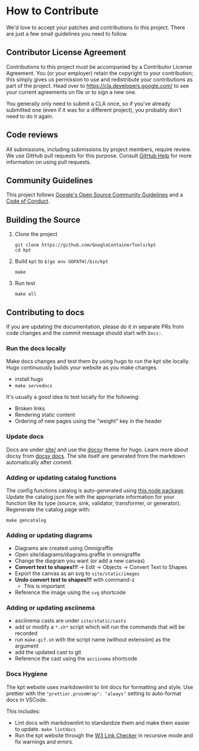 # How to Contribute

We'd love to accept your patches and contributions to this project. There are
just a few small guidelines you need to follow.

## Contributor License Agreement

Contributions to this project must be accompanied by a Contributor License
Agreement. You (or your employer) retain the copyright to your contribution;
this simply gives us permission to use and redistribute your contributions as
part of the project. Head over to <https://cla.developers.google.com/> to see
your current agreements on file or to sign a new one.

You generally only need to submit a CLA once, so if you've already submitted one
(even if it was for a different project), you probably don't need to do it
again.

## Code reviews

All submissions, including submissions by project members, require review. We
use GitHub pull requests for this purpose. Consult [GitHub Help] for more
information on using pull requests.

## Community Guidelines

This project follows [Google's Open Source Community Guidelines] and a [Code of
Conduct].

## Building the Source

1. Clone the project

   ```shell
   git clone https://github.com/GoogleContainerTools/kpt
   cd kpt
   ```

2. Build `kpt` to `$(go env GOPATH)/bin/kpt`

   ```shell
   make
   ```

3. Run test

   ```shell
   make all
   ```

## Contributing to docs

If you are updating the documentation, please do it in separate PRs from
code changes and the commit message should start with `Docs:`.

### Run the docs locally

Make docs changes and test them by using hugo to run the kpt site locally. Hugo
continuously builds your website as you make changes.

- install hugo
- `make servedocs`

It's usually a good idea to test locally for the following:

- Broken links
- Rendering static content
- Ordering of new pages using the "weight" key in the header

### Update docs

Docs are under [site/] and use the [docsy] theme for hugo. Learn more about
docsy from [docsy docs]. The site itself are generated from the markdown
automatically after commit.

### Adding or updating catalog functions

The config functions catalog is auto-generated using [this node package]. Update
the catalog.json file with the appropriate information for your function like
its type (source, sink, validator, transformer, or generator). Regenerate the
catalog page with:

`make gencatalog`

### Adding or updating diagrams

- Diagrams are created using Omnigraffle
- Open site/diagrams/diagrams.graffle in omnigraffle
- Change the diagram you want (or add a new canvas)
- **Convert text to shapes!!!** -> Edit -> Objects -> Convert Text to Shapes
- Export the canvas as an svg to `site/static/images`
- **Undo convert text to shapes!!!** with command-z
  - This is important
- Reference the image using the `svg` shortcode

### Adding or updating asciinema

- asciinema casts are under `site/static/casts`
- add or modify a `*.sh*` script which will run the commands that will be
  recorded
- run `make-gif.sh` with the script name (without extension) as the argument
- add the updated cast to git
- Reference the cast using the `asciinema` shortcode

### Docs Hygiene

The kpt website uses markdownlint to lint docs for formatting and style. Use
prettier with the `"prettier.proseWrap": "always"` setting to auto-format docs
in VSCode.

This includes:

- Lint docs with markdownlint to standardize them and make them easier to
  update. `make lintdocs`
- Run the kpt website through the [W3 Link Checker] in recursive mode and fix
  warnings and errors.

[github help]: https://help.github.com/articles/about-pull-requests/
[google's open source community guidelines]:
  https://opensource.google.com/conduct/
[code of conduct]: CODE_OF_CONDUCT.md
[docsy]: https://github.com/google/docsy/
[docsy docs]: https://www.docsy.dev/docs/
[site/]: site/
[w3 link checker]: https://validator.w3.org/checklink/
[this node package]: site/content/en/guides/consumer/function/catalog/catalog/
